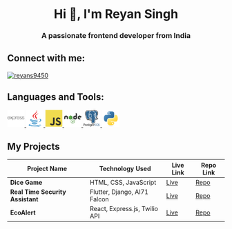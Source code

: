<h1 align="center">Hi 👋, I'm Reyan Singh</h1>
<h3 align="center">A passionate frontend developer from India</h3>

## Connect with me:
<p align="left">
  <a href="https://dev.to/reyans9450" target="_blank">
    <img align="center" src="https://raw.githubusercontent.com/rahuldkjain/github-profile-readme-generator/master/src/images/icons/Social/devto.svg" alt="reyans9450" height="30" width="40"/>
  </a>
</p>

## Languages and Tools:
<p align="left">
  <a href="https://expressjs.com" target="_blank" rel="noreferrer">
    <img src="https://raw.githubusercontent.com/devicons/devicon/master/icons/express/express-original-wordmark.svg" alt="express" width="40" height="40"/>
  </a>
  <a href="https://www.java.com" target="_blank" rel="noreferrer">
    <img src="https://raw.githubusercontent.com/devicons/devicon/master/icons/java/java-original.svg" alt="java" width="40" height="40"/>
  </a>
  <a href="https://developer.mozilla.org/en-US/docs/Web/JavaScript" target="_blank" rel="noreferrer">
    <img src="https://raw.githubusercontent.com/devicons/devicon/master/icons/javascript/javascript-original.svg" alt="javascript" width="40" height="40"/>
  </a>
  <a href="https://nodejs.org" target="_blank" rel="noreferrer">
    <img src="https://raw.githubusercontent.com/devicons/devicon/master/icons/nodejs/nodejs-original-wordmark.svg" alt="nodejs" width="40" height="40"/>
  </a>
  <a href="https://www.postgresql.org" target="_blank" rel="noreferrer">
    <img src="https://raw.githubusercontent.com/devicons/devicon/master/icons/postgresql/postgresql-original-wordmark.svg" alt="postgresql" width="40" height="40"/>
  </a>
  <a href="https://www.python.org" target="_blank" rel="noreferrer">
    <img src="https://raw.githubusercontent.com/devicons/devicon/master/icons/python/python-original.svg" alt="python" width="40" height="40"/>
  </a>
</p>

## My Projects

| Project Name | Technology Used | Live Link | Repo Link |
|-------------|----------------|-----------|-----------|
| **Dice Game** | HTML, CSS, JavaScript | <a href="https://dice-game-git-main-reyan-singhs-projects-6255d243.vercel.app/" target="_blank">Live</a> | <a href="https://github.com/Reyan9450/DiceGame" target="_blank">Repo</a> |
| **Real Time Security Assistant** | Flutter, Django, AI71 Falcon | <a href="#" target="_blank">Live</a> | <a href="#" target="_blank">Repo</a> |
| **EcoAlert** | React, Express.js, Twilio API | <a href="#" target="_blank">Live</a> | <a href="#" target="_blank">Repo</a> |

